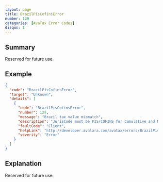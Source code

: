 ```yaml
---
layout: page
title: BrazilPisCofinsError
number: 129
categories: [AvaTax Error Codes]
disqus: 1
---
```


## Summary

Reserved for future use.

## Example

```json
{
  "code": "BrazilPisCofinsError",
  "target": "Unknown",
  "details": [
    {
      "code": "BrazilPisCofinsError",
      "number": 129,
      "message": "Brazil tax value mismatch",
      "description": "JurisCode must be PIS/COFINS for Cumulative and NonCumulative.",
      "faultCode": "Client",
      "helpLink": "http://developer.avalara.com/avatax/errors/BrazilPisCofinsError",
      "severity": "Error"
    }
  ]
}
```

## Explanation

Reserved for future use.
